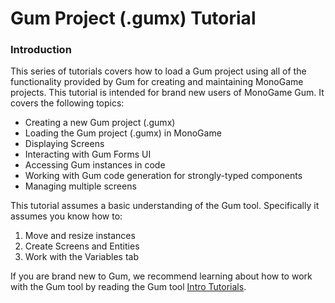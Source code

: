 # Gum Project (.gumx) Tutorial

### Introduction

This series of tutorials covers how to load a Gum project using all of the functionality provided by Gum for creating and maintaining MonoGame projects. This tutorial is intended for brand new users of MonoGame Gum. It covers the following topics:

* Creating a new Gum project (.gumx)
* Loading the Gum project (.gumx) in MonoGame
* Displaying Screens
* Interacting with Gum Forms UI
* Accessing Gum instances in code
* Working with Gum code generation for strongly-typed components
* Managing multiple screens

This tutorial assumes a basic understanding of the Gum tool. Specifically it assumes you know how to:

1. Move and resize instances
2. Create Screens and Entities
3. Work with the Variables tab

If you are brand new to Gum, we recommend learning about how to work with the Gum tool by reading the Gum tool [Intro Tutorials](../../../../gum-tool/tutorials-and-examples/intro-tutorials/).&#x20;
